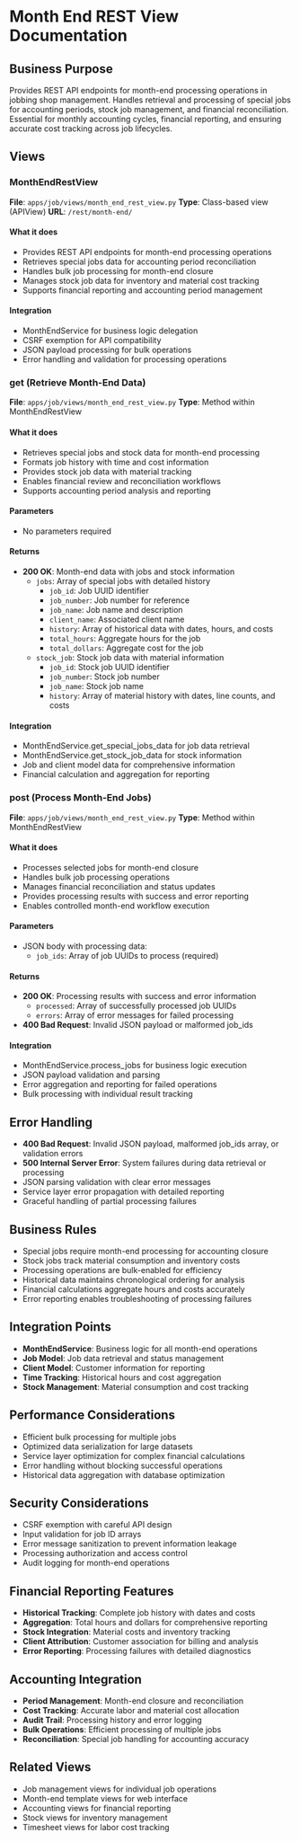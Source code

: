 # Month End REST View Documentation

## Business Purpose
Provides REST API endpoints for month-end processing operations in jobbing shop management. Handles retrieval and processing of special jobs for accounting periods, stock job management, and financial reconciliation. Essential for monthly accounting cycles, financial reporting, and ensuring accurate cost tracking across job lifecycles.

## Views

### MonthEndRestView
**File**: `apps/job/views/month_end_rest_view.py`
**Type**: Class-based view (APIView)
**URL**: `/rest/month-end/`

#### What it does
- Provides REST API endpoints for month-end processing operations
- Retrieves special jobs data for accounting period reconciliation
- Handles bulk job processing for month-end closure
- Manages stock job data for inventory and material cost tracking
- Supports financial reporting and accounting period management

#### Integration
- MonthEndService for business logic delegation
- CSRF exemption for API compatibility
- JSON payload processing for bulk operations
- Error handling and validation for processing operations

### get (Retrieve Month-End Data)
**File**: `apps/job/views/month_end_rest_view.py`
**Type**: Method within MonthEndRestView

#### What it does
- Retrieves special jobs and stock data for month-end processing
- Formats job history with time and cost information
- Provides stock job data with material tracking
- Enables financial review and reconciliation workflows
- Supports accounting period analysis and reporting

#### Parameters
- No parameters required

#### Returns
- **200 OK**: Month-end data with jobs and stock information
  - `jobs`: Array of special jobs with detailed history
    - `job_id`: Job UUID identifier
    - `job_number`: Job number for reference
    - `job_name`: Job name and description
    - `client_name`: Associated client name
    - `history`: Array of historical data with dates, hours, and costs
    - `total_hours`: Aggregate hours for the job
    - `total_dollars`: Aggregate cost for the job
  - `stock_job`: Stock job data with material information
    - `job_id`: Stock job UUID identifier
    - `job_number`: Stock job number
    - `job_name`: Stock job name
    - `history`: Array of material history with dates, line counts, and costs

#### Integration
- MonthEndService.get_special_jobs_data for job data retrieval
- MonthEndService.get_stock_job_data for stock information
- Job and client model data for comprehensive information
- Financial calculation and aggregation for reporting

### post (Process Month-End Jobs)
**File**: `apps/job/views/month_end_rest_view.py`
**Type**: Method within MonthEndRestView

#### What it does
- Processes selected jobs for month-end closure
- Handles bulk job processing operations
- Manages financial reconciliation and status updates
- Provides processing results with success and error reporting
- Enables controlled month-end workflow execution

#### Parameters
- JSON body with processing data:
  - `job_ids`: Array of job UUIDs to process (required)

#### Returns
- **200 OK**: Processing results with success and error information
  - `processed`: Array of successfully processed job UUIDs
  - `errors`: Array of error messages for failed processing
- **400 Bad Request**: Invalid JSON payload or malformed job_ids

#### Integration
- MonthEndService.process_jobs for business logic execution
- JSON payload validation and parsing
- Error aggregation and reporting for failed operations
- Bulk processing with individual result tracking

## Error Handling
- **400 Bad Request**: Invalid JSON payload, malformed job_ids array, or validation errors
- **500 Internal Server Error**: System failures during data retrieval or processing
- JSON parsing validation with clear error messages
- Service layer error propagation with detailed reporting
- Graceful handling of partial processing failures

## Business Rules
- Special jobs require month-end processing for accounting closure
- Stock jobs track material consumption and inventory costs
- Processing operations are bulk-enabled for efficiency
- Historical data maintains chronological ordering for analysis
- Financial calculations aggregate hours and costs accurately
- Error reporting enables troubleshooting of processing failures

## Integration Points
- **MonthEndService**: Business logic for all month-end operations
- **Job Model**: Job data retrieval and status management
- **Client Model**: Customer information for reporting
- **Time Tracking**: Historical hours and cost aggregation
- **Stock Management**: Material consumption and cost tracking

## Performance Considerations
- Efficient bulk processing for multiple jobs
- Optimized data serialization for large datasets
- Service layer optimization for complex financial calculations
- Error handling without blocking successful operations
- Historical data aggregation with database optimization

## Security Considerations
- CSRF exemption with careful API design
- Input validation for job ID arrays
- Error message sanitization to prevent information leakage
- Processing authorization and access control
- Audit logging for month-end operations

## Financial Reporting Features
- **Historical Tracking**: Complete job history with dates and costs
- **Aggregation**: Total hours and dollars for comprehensive reporting
- **Stock Integration**: Material costs and inventory tracking
- **Client Attribution**: Customer association for billing and analysis
- **Error Reporting**: Processing failures with detailed diagnostics

## Accounting Integration
- **Period Management**: Month-end closure and reconciliation
- **Cost Tracking**: Accurate labor and material cost allocation
- **Audit Trail**: Processing history and error logging
- **Bulk Operations**: Efficient processing of multiple jobs
- **Reconciliation**: Special job handling for accounting accuracy

## Related Views
- Job management views for individual job operations
- Month-end template views for web interface
- Accounting views for financial reporting
- Stock views for inventory management
- Timesheet views for labor cost tracking